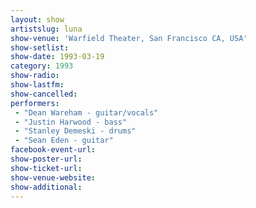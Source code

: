 ```yaml
---
layout: show
artistslug: luna
show-venue: 'Warfield Theater, San Francisco CA, USA'
show-setlist: 
show-date: 1993-03-19
category: 1993
show-radio: 
show-lastfm: 
show-cancelled: 
performers: 
 - "Dean Wareham - guitar/vocals"
 - "Justin Harwood - bass"
 - "Stanley Demeski - drums"
 - "Sean Eden - guitar"
facebook-event-url: 
show-poster-url: 
show-ticket-url: 
show-venue-website: 
show-additional: 
---
```


